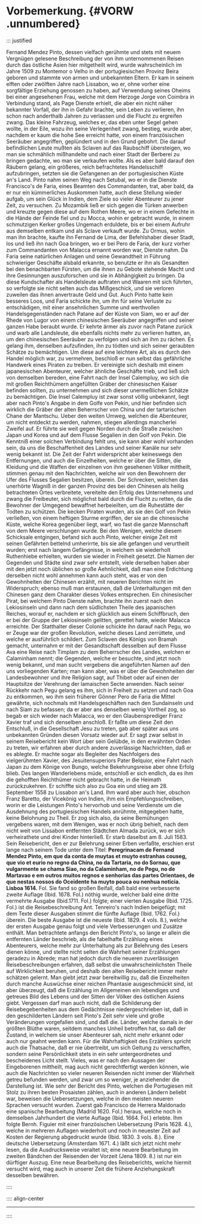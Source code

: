# Vorbemerkung. {#VORW .unnumbered}

::: justified

Fernand Mendez Pinto, dessen vielfach gerühmte und stets mit neuem Vergnügen
gelesene Beschreibung der von ihm unternommenen Reisen durch das östliche Asien
hier mitgetheilt wird, wurde wahrscheinlich im Jahre 1509 zu Montemor o Velho in
der portugiesischen Provinz Beira geboren und stammte von armen und unbekannten
Eltern. Er kam in seinem elften oder zwölften Jahre nach Lissabon, wo er, ohne
vorher eine sorgfältige Erziehung genossen zu haben, auf Verwendung seines
Oheims bei einer angesehenen Frau, welche mit dem Herzoge Jorge von Coimbra in
Verbindung stand, als Page Dienste erhielt, die aber ein nicht näher bekannter
Vorfall, der ihn in Gefahr brachte, sein Leben zu verlieren, ihn schon nach
anderthalb Jahren zu verlassen und die Flucht zu ergreifen zwang. Das kleine
Fahrzeug, welches er, das eben unter Segel gehen wollte, in der Eile, wozu ihn
seine Verlegenheit zwang, bestieg, wurde aber, nachdem er kaum die hohe See
erreicht hatte, von einem französischen Seeräuber angegriffen, geplündert und in
den Grund gebohrt. Die darauf befindlichen Leute mußten als Sclaven auf das
Raubschiff übersteigen, wo man sie schmählich mißhandelte und nach einer Stadt
der Berberei zu bringen gedachte, wo man sie verkaufen wollte. Als es aber bald
darauf den Räubern gelang, ein größeres, reich befrachtetes Handelsschiff
aufzubringen, setzten sie die Gefangenen an der portugiesischen Küste an's Land.
Pinto nahm seinen Weg nach Setubal, wo er in die Dienste Francisco's de Faria,
eines Beamten des Commandanten, trat, aber bald, da er nur ein kümmerliches
Auskommen hatte, auch diese Stellung wieder aufgab, um sein Glück in Indien, dem
Ziele so vieler Abenteurer zu jener Zeit, zu versuchen. Zu Mozambik ließ er sich
gegen die Türken anwerben und kreuzte gegen diese auf dem Rothen Meere, wo er in
einem Gefechte in die Hände der Feinde fiel und zu Mocca, wohin er gebracht
wurde, in einem schmutzigen Kerker großes Ungemach erduldete, bis er bei einem
Aufruhr aus demselben entkam und als Sclave verkauft wurde. Zu Ormus, wohin man
ihn brachte, kaufte ihn Fernand de Lima, der Befehlshaber dieser Stadt, los und
ließ ihn nach Goa bringen, wo er bei Pero de Faria, der kurz vorher zum
Commandanten von Malacca ernannt worden war, Dienste nahm. Da Faria seine
natürlichen Anlagen und seine Gewandtheit in Führung schwieriger Geschäfte
alsbald erkannte, so benutzte er ihn als Gesandten bei den benachbarten Fürsten,
um die ihnen zu Gebote stehende Macht und ihre Gesinnungen auszuforschen und sie
in Abhängigkeit zu bringen. Da diese Kundschafter als Handelsleute auftraten und
Waaren mit sich führten, so verfolgte sie nicht selten auch das Mißgeschick, und
sie verloren zuweilen das ihnen anvertraute Geld und Gut. Auch Pinto hatte kein
besseres Loos, und Faria schickte ihn, um ihn für seine Verluste zu
entschädigen, mit einer ansehnlichen Summe und werthvollen Handelsgegenständen
nach Patane auf der Küste von Siam, wo er auf der Rhede von Lugor von einem
chinesischen Seeräuber angegriffen und seiner ganzen Habe beraubt wurde. Er
kehrte ärmer als zuvor nach Patane zurück und warb alle Landsleute, die
ebenfalls nichts mehr zu verlieren hatten, an, um den chinesischen Seeräuber zu
verfolgen und sich an ihm zu rächen. Es gelang ihm, denselben aufzufinden, ihn
zu tödten und sich seiner geraubten Schätze zu bemächtigen. Um diese auf eine
leichtere Art, als es durch den Handel möglich war, zu vermehren, beschloß er
nun selbst das gefährliche Handwerk eines Piraten zu treiben. Er vereinigte sich
deshalb mit einem japanesischen Abenteurer, welcher ähnliche Geschäfte trieb,
und ließ sich von demselben bereden, eine Fahrt nach der Insel Calempluy, wo
sich die mit großen Reichthümern angefüllten Gräber der chinesischen Kaiser
befinden sollten, zu unternehmen und sich dieser unermeßlichen Schätze zu
bemächtigen. Die Insel Calempluy ist zwar sonst völlig unbekannt, liegt aber
nach Pinto's Angabe in dem Golfe von Pekin, und hier befinden sich wirklich die
Gräber der alten Beherrscher von China und der tartarischen Chane der Mantschu.
Ueber den weiten Umweg, welchen die Abenteurer, um nicht entdeckt zu werden,
nahmen, stiegen allerdings mancherlei Zweifel auf. Er führte sie weit gegen
Norden durch die Straße zwischen Japan und Korea und auf dem Flusse Segalien in
den Golf von Pekin. Die Kenntniß einer solchen Verbindung fehlt uns, sie kann
aber wohl vorhanden sein, da uns die Beschaffenheit des Landes und seiner Kanäle
nur sehr wenig bekannt ist. Die Zeit der Fahrt widerspricht aber keineswegs den
Entfernungen, und auch die Einzelheiten, welche er über die Sitten, die Kleidung
und die Waffen der einzelnen von ihm gesehenen Völker mittheilt, stimmen genau
mit den Nachrichten, welche wir von den Bewohnern der Ufer des Flusses Segalien
besitzen, überein. Der Schrecken, welchen das unerhörte Wagniß in der ganzen
Provinz des bei den Chinesen als heilig betrachteten Ortes verbreitete,
vereitelte den Erfolg des Unternehmens und zwang die Freibeuter, sich möglichst
bald durch die Flucht zu retten, da die Bewohner der Umgegend bewaffnet
herbeieilten, um die Ruhestätte der Todten zu schützen. Die kecken Piraten
wurden, als sie den Golf von Pekin verließen, von einem heftigen Sturme
ergriffen, der sie an die chinesische Küste, welche Korea gegenüber liegt, warf,
wo fast die ganze Mannschaft von dem Meere verschlungen wurde. Bei den Wenigen,
welche diesem Schicksale entgingen, befand sich auch Pinto, welcher einige Zeit
mit seinen Gefährten bettelnd umherirrte, bis sie alle gefangen und verurtheilt
wurden; erst nach langem Gefängnisse, in welchem sie wiederholt Ruthenhiebe
erhielten, wurden sie wieder in Freiheit gesetzt. Die Namen der Gegenden und
Städte sind zwar sehr entstellt, viele derselben haben aber mit den jetzt noch
üblichen so große Aehnlichkeit, daß man eine Erdichtung derselben nicht wohl
annehmen kann auch steht, was er von den Gewohnheiten der Chinesen erzählt, mit
neueren Berichten nicht im Widerspruch; ebenso muß man erstaunen, daß die
Unterhaltungen mit den Chinesen ganz dem Charakter dieses Volkes entsprechen.
Ein chinesischer Pirat, bei welchem Pinto Dienste nahm, brachte ihn zuerst nach
den Lekiosinseln und dann nach dem südlichsten Theile des japanischen Reiches,
worauf er, nachdem er sich glücklich aus einem Schiffbruch, den er bei der
Gruppe der Lekiosinseln gelitten, gerettet hatte, wieder Malacca erreichte. Der
Statthalter dieser Colonie schickte ihn darauf nach Pegu, wo er Zeuge war der
großen Revolution, welche dieses Land zerrüttete, und welche er ausführlich
schildert. Zum Sclaven des Königs von Bramah gemacht, unternahm er mit der
Gesandtschaft desselben auf dem Flusse Ava eine Reise nach Timplam zu dem
Beherrscher des Landes, welchen er Calaminham nennt; die Gegenden, welche er
besuchte, sind jetzt noch wenig bekannt, und man sucht vergebens die angeführten
Namen auf den uns vorliegenden Karten; man kann aber, was er über die
Gewohnheiten der Landesbewohner und ihre Religion sagt, auf Thibet oder auf
einen der Hauptsitze der Verehrung der lamaischen Secte anwenden. Nach seiner
Rückkehr nach Pegu gelang es ihm, sich in Freiheit zu setzen und nach Goa zu
entkommen, wo ihm sein früherer Gönner Pero de Faria die Mittel gewährte, sich
nochmals mit Handelsgeschäften nach den Sundainseln und nach Siam zu befassen;
da er aber ans denselben wenig Vortheil zog, so begab er sich wieder nach
Malacca, wo er den Glaubensprediger Franz Xavier traf und sich denselben
anschloß. Er faßte um diese Zeit den Entschluß, in die Gesellschaft Jesu zu
treten, gab aber später aus uns unbekannten Gründen diesen Vorsatz wieder auf.
Er sagt zwar selbst in seinem Reisebericht kein Wort über sein Gelübde, in den
erwähnten Orden zu treten, wir erfahren aber durch andere zuverlässige
Nachrichten, daß er es ablegte. Er machte sogar als Begleiter des Nachfolgers
des vielgerühmten Xavier, des Jesuitensuperiors Pater Belquior, eine Fahrt nach
Japan zu dem Könige von Bungo, welche Bekehrungsreise aber ohne Erfolg blieb.
Des langen Wanderlebens müde, entschloß er sich endlich, da es ihm die gehofften
Reichthümer nicht gebracht hatte, in die Heimath zurückzukehren. Er schiffte
sich also zu Goa ein und stieg am 28. September 1558 zu Lissabon an's Land. Ihm
ward aber auch hier, obschon Franz Baretto, der Vicekönig von Indien, ihm ein
Empfehlungsschreiben, worin er die Leistungen Pinto's hervorhob und seine
Verdienste um die Ausdehnung des portugiesischen Handels anrühmte, mitgegeben
hatte, keine Belohnung zu Theil. Er zog sich also, da seine Bemühungen vergebens
waren, mit dem Wenigen, was er noch übrig behielt, nach dem nicht weit von
Lissabon entfernten Städtchen Almada zurück, wo er sich verheirathete und drei
Kinder hinterließ. Er starb daselbst am 8. Juli 1583. Sein Reisebericht, den er
zur Belehrung seiner Erben verfaßte, erschien erst lange nach seinem Tode unter
dem Titel: **Peregrinacam de Fernand Mendez Pinto, em que da conta de muytas et
muyto estranhas couseg, que vio et eurio no regno da China, no da Tartaria, no
do Sornau, que vulgarmente se chama Siao, no da Calaminham, no de Pegu, no de
Martavao e em outros muitos regnos e senhorias das partes Orientaes, de que
nestas nossos do Oceidente ha muyto pouca ou nenhua noticia. Lisboa 1614.** Fol.
Sie fand so großen Beifall, daß bald eine verbesserte zweite Auflage (Ibid. 1678. Fol.) 
nöthig wurde, welcher bald eine dritte vermehrte Ausgabe (Ibid.1711. Fol.) 
folgte; einer vierten Ausgabe (Ibid. 1725. Fol.) ist die
Reisebeschreibung Ant. Tenreiro's nach Indien beigefügt; mit dem Texte dieser
Ausgaben stimmt die fünfte Auflage (Ibid. 1762. Fol.) überein. Die beste Ausgabe
ist die neueste (Ibid. 1829. 4 vols. 8.), welche der ersten Ausgabe genau folgt
und viele Verbesserungen und Zusätze enthält. Man betrachtete anfangs den
Bericht Pinto's, so lange er allein die entfernten Länder beschrieb, als die
fabelhafte Erzählung eines Abenteurers, welche mehr zur Unterhaltung als zur
Belehrung des Lesers dienen könne, und stellte nicht selten die Wahrheit seiner
Erzählungen geradezu in Abrede; man hat jedoch durch die neueren zuverlässigen
Reisebeschreibungen erfahren, daß selbst die unwahrscheinlichsten Theile auf
Wirklichkeit beruhen, und deshalb den alten Reisebericht immer mehr schätzen
gelernt. Man giebt jetzt zwar bereitwillig zu, daß die Einzelheiten durch manche
Auswüchse einer reichen Phantasie ausgeschmückt sind, ist aber überzeugt, daß
die Erzählung im Allgemeinen ein lebendiges und getreues Bild des Lebens und der
Sitten der Völker des östlichen Asiens giebt. Vergessen darf man auch nicht, daß
die Schilderung der Reisebegebenheiten aus dem Gedächtnisse niedergeschrieben
ist, daß in den geschilderten Ländern seit Pinto's Zeit sehr viele und große
Veränderungen vorgefallen sind, und daß die. Länder, welche damals in der
größten Blüthe waren, seitdem manches Unheil betroffen hat, so daß der Zustand,
in welchem sie unser Abenteurer sah, nicht mehr erkannt oder auch nur geahnt
werden kann. Für die Wahrhaftigkeit des Erzählers spricht auch die Thatsache,
daß er nie übertreibt, um sich Geltung zu verschaffen, sondern seine
Persönlichkeit stets in ein sehr untergeordnetes und bescheidenes Licht stellt.
Vieles, was er nach den Aussagen der Eingeborenen mittheilt, mag auch nicht
gerechtfertigt werden können, wie auch die Nachrichten so vieler neueren
Reisenden nicht immer der Wahrheit getreu befunden werden, und zwar um so
weniger, je anziehender die Darstellung ist. Wie sehr der Bericht des Pinto,
welchen die Portugiesen mit Stolz zu ihren besten Prosaisten zählen, auch in
anderen Ländern beliebt war, beweisen die Uebersetzungen, welche in den meisten
neueren Sprachen versucht wurden. Zuerst gab Francisco de Herrera Maldonado eine
spanische Bearbeitung (Madrid 1620. Fol.) heraus, welche noch in demselben
Jahrhundert die vierte Auflage (Ibid. 1664. Fol.) erlebte. Ihm folgte Bernh.
Figuier mit einer französischen Uebersetzung (Paris 1628. 4.), welche in
mehreren Auflagen wiederholt und noch in neuester Zeit auf Kosten der Regierung
abgedruckt wurde (Ibid. 1830. 3 vols. 8.). Eine deutsche Uebersetzung (Amsterdam
1671. 4.) läßt sich jetzt nicht mehr lesen, da die Ausdrucksweise veraltet ist;
eine neuere Bearbeitung im zweiten Bändchen der Reisenden der Vorzeit (Jena
1809. 8.) ist nur ein dürftiger Auszug. Eine neue Bearbeitung des Reiseberichts,
welche hiermit versucht wird, mag auch in unserer Zeit die frühere
Anziehungskraft desselben bewähren.

::::


:::: align-center
****
::::


